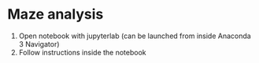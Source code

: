 # Maze analysis
1. Open notebook with jupyterlab (can be launched from inside Anaconda 3 Navigator)
2. Follow instructions inside the notebook